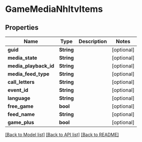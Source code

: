 # GameMediaNhltvItems

## Properties

Name | Type | Description | Notes
------------ | ------------- | ------------- | -------------
**guid** | **String** |  | [optional] 
**media_state** | **String** |  | [optional] 
**media_playback_id** | **String** |  | [optional] 
**media_feed_type** | **String** |  | [optional] 
**call_letters** | **String** |  | [optional] 
**event_id** | **String** |  | [optional] 
**language** | **String** |  | [optional] 
**free_game** | **bool** |  | [optional] 
**feed_name** | **String** |  | [optional] 
**game_plus** | **bool** |  | [optional] 

[[Back to Model list]](../README.md#documentation-for-models) [[Back to API list]](../README.md#documentation-for-api-endpoints) [[Back to README]](../README.md)


